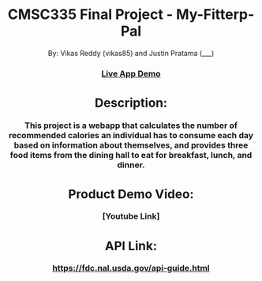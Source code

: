 <h1 align="center">CMSC335 Final Project - My-Fitterp-Pal</h1>
<p align="center">By: Vikas Reddy (vikas85) and Justin Pratama (___)</p>
<div align="center"><h3><a href="https://cmsc335-final-project-121k.onrender.com/">Live App Demo</a> <h3><div>

## Description:
This project is a webapp that calculates the number of recommended calories an individual has to consume each day based on information about themselves, and provides three food items from the dining hall to eat for breakfast, lunch, and dinner.

## Product Demo Video:
[Youtube Link]

## API Link:
https://fdc.nal.usda.gov/api-guide.html
